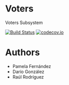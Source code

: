 Voters
======

Voters Subsystem

[![Build Status](https://travis-ci.org/Arquisoft/voters_4b.svg?branch=master)](https://travis-ci.org/Arquisoft/voters_4b)
[![codecov.io](https://codecov.io/github/Arquisoft/voters_4b/coverage.svg?branch=master)](https://codecov.io/github/Arquisoft/voters_4b?branch=master)

Authors
=======
* Pamela Fernández
* Darío González
* Raúl Rodríguez




